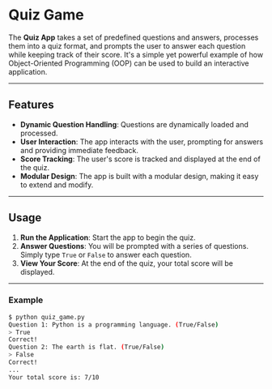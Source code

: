 # Quiz Game

The **Quiz App** takes a set of predefined questions and answers, processes them into a quiz format, and prompts the user to answer each question while keeping track of their score. It's a simple yet powerful example of how Object-Oriented Programming (OOP) can be used to build an interactive application.

---

## Features

- **Dynamic Question Handling**: Questions are dynamically loaded and processed.
- **User Interaction**: The app interacts with the user, prompting for answers and providing immediate feedback.
- **Score Tracking**: The user's score is tracked and displayed at the end of the quiz.
- **Modular Design**: The app is built with a modular design, making it easy to extend and modify.

---

## Usage

1. **Run the Application**: Start the app to begin the quiz.
2. **Answer Questions**: You will be prompted with a series of questions. Simply type `True` or `False` to answer each question.
3. **View Your Score**: At the end of the quiz, your total score will be displayed.

---

### Example

```bash
$ python quiz_game.py
Question 1: Python is a programming language. (True/False)
> True
Correct!
Question 2: The earth is flat. (True/False)
> False
Correct!
...
Your total score is: 7/10
